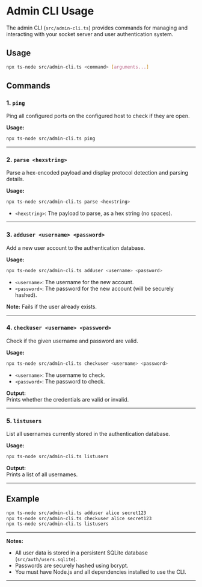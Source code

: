 # Admin CLI Usage

The admin CLI (`src/admin-cli.ts`) provides commands for managing and interacting with your socket server and user authentication system.

## Usage

```sh
npx ts-node src/admin-cli.ts <command> [arguments...]
```

## Commands

### 1. `ping`

Ping all configured ports on the configured host to check if they are open.

**Usage:**
```sh
npx ts-node src/admin-cli.ts ping
```

---

### 2. `parse <hexstring>`

Parse a hex-encoded payload and display protocol detection and parsing details.

**Usage:**
```sh
npx ts-node src/admin-cli.ts parse <hexstring>
```
- `<hexstring>`: The payload to parse, as a hex string (no spaces).

---

### 3. `adduser <username> <password>`

Add a new user account to the authentication database.

**Usage:**
```sh
npx ts-node src/admin-cli.ts adduser <username> <password>
```
- `<username>`: The username for the new account.
- `<password>`: The password for the new account (will be securely hashed).

**Note:** Fails if the user already exists.

---

### 4. `checkuser <username> <password>`

Check if the given username and password are valid.

**Usage:**
```sh
npx ts-node src/admin-cli.ts checkuser <username> <password>
```
- `<username>`: The username to check.
- `<password>`: The password to check.

**Output:**  
Prints whether the credentials are valid or invalid.

---

### 5. `listusers`

List all usernames currently stored in the authentication database.

**Usage:**
```sh
npx ts-node src/admin-cli.ts listusers
```

**Output:**  
Prints a list of all usernames.

---

## Example

```sh
npx ts-node src/admin-cli.ts adduser alice secret123
npx ts-node src/admin-cli.ts checkuser alice secret123
npx ts-node src/admin-cli.ts listusers
```

---

**Notes:**
- All user data is stored in a persistent SQLite database (`src/auth/users.sqlite`).
- Passwords are securely hashed using bcrypt.
- You must have Node.js and all dependencies installed to use the CLI.

---

